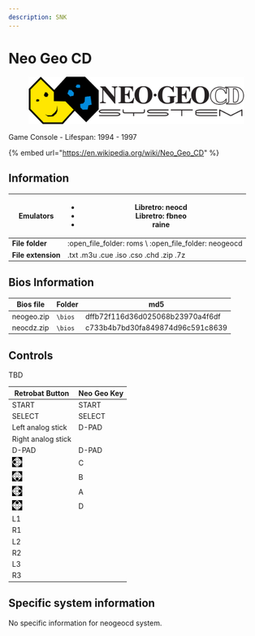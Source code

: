 ```yaml
---
description: SNK
---
```


# Neo Geo CD

<figure><img src="https://raw.githubusercontent.com/fabricecaruso/es-theme-carbon/5149a33eed46b2af638b06119397d4023b75131f/art/logos/neogeocd.svg" alt=""><figcaption></figcaption></figure>

Game Console - Lifespan: 1994 - 1997

{% embed url="https://en.wikipedia.org/wiki/Neo_Geo_CD" %}

## Information

| **Emulators**      | <ul><li>Libretro: neocd</li><li>Libretro: fbneo</li><li>raine</li></ul> |
| ------------------ | ----------------------------------------------------------------------- |
| **File folder**    | :open\_file\_folder: roms \ :open\_file\_folder: neogeocd               |
| **File extension** | .txt .m3u .cue .iso .cso .chd .zip .7z                                  |

## Bios Information

| Bios file  | Folder  | md5                              |
| ---------- | ------- | -------------------------------- |
| neogeo.zip | `\bios` | dffb72f116d36d025068b23970a4f6df |
| neocdz.zip | `\bios` | c733b4b7bd30fa849874d96c591c8639 |

## Controls

TBD

| Retrobat Button                                | Neo Geo Key |
| ---------------------------------------------- | ----------- |
| START                                          | START       |
| SELECT                                         | SELECT      |
| Left analog stick                              | D-PAD       |
| Right analog stick                             |             |
| D-PAD                                          | D-PAD       |
| ![](<../../.gitbook/assets/image (2) (1).png>) | C           |
| ![](<../../.gitbook/assets/image (1) (2).png>) | B           |
| ![](<../../.gitbook/assets/image (4) (1).png>) | A           |
| ![](<../../.gitbook/assets/image (3) (1).png>) | D           |
| L1                                             |             |
| R1                                             |             |
| L2                                             |             |
| R2                                             |             |
| L3                                             |             |
| R3                                             |             |

## Specific system information

No specific information for neogeocd system.
